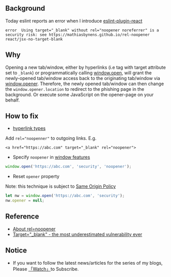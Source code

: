 ## Background

Today eslint reports an error when I introduce [eslint-plugin-react](https://www.npmjs.com/package/eslint-plugin-react)

```
error  Using target="_blank" without rel="noopener noreferrer" is a security risk: see https://mathiasbynens.github.io/rel-noopener  react/jsx-no-target-blank
```

## Why

Opening a new tab/window, either by hyperlinks (i.e <a> tag with target attribute set to `_blank`) or programmatically calling [window.open](https://developer.mozilla.org/en-US/docs/Web/API/Window/open), will grant the newly-opened tab/window access back to the originating tab/window via [window.opener](https://developer.mozilla.org/en-US/docs/Web/API/Window/opener). Therefore, the newly opened tab/window can then change the `window.opener.location` to redirect to the phishing page in the background. Or execute some JavaScript on the opener-page on your behalf.

## How to fix

* [hyperlink types](https://developer.mozilla.org/en-US/docs/Web/HTML/Link_types)

Add `rel="noopenner"` to outgoing links. E.g.

```
<a href="https://abc.com" target="_blank" rel="noopener">
```

* Specify `noopener` in [window features](https://developer.mozilla.org/en-US/docs/Web/API/Window/open#Window_features)

```javascript
window.open('https://abc.com', 'security', 'noopener');
```

* Reset `opener` property

Note: this technique is subject to [Same Origin Policy](https://developer.mozilla.org/en-US/docs/Web/Security/Same-origin_policy)

```javascript
let nw = window.open('https://abc.com', 'security');
nw.opener = null;
```

## Reference

* [About rel=noopener](https://mathiasbynens.github.io/rel-noopener/)
* [Target="_blank" - the most underestimated vulnerability ever](https://www.jitbit.com/alexblog/256-targetblank---the-most-underestimated-vulnerability-ever/)

## Notice

* If you want to follow the latest news/articles for the series of my blogs, Please [「Watch」](https://github.com/n0ruSh/blogs/)to Subscribe.
